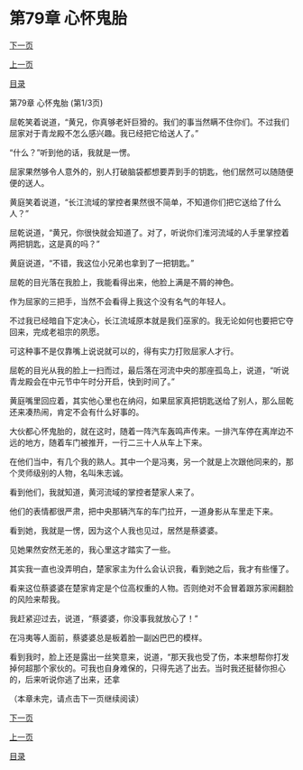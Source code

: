 <h1>第79章   心怀鬼胎</h1>
            <div><p><a href="./235_%E7%AC%AC79%E7%AB%A0_%E5%BF%83%E6%80%80%E9%AC%BC%E8%83%8E.md">下一页</a></p><p><a href="./233_%E7%AC%AC78%E7%AB%A0_%E9%AD%94%E9%AC%BC%E6%B9%BE.md">上一页</a></p><p><a href="../">目录</a></p></div>
            <div><p>第79章   心怀鬼胎 (第1/3页)</p><p>屈乾笑着说道，“黄兄，你真够老奸巨猾的。我们的事当然瞒不住你们。不过我们屈家对于青龙殿不怎么感兴趣。我已经把它给送人了。”</p><p>“什么？”听到他的话，我就是一愣。</p><p>屈家果然够令人意外的，别人打破脑袋都想要弄到手的钥匙，他们居然可以随随便便的送人。</p><p>黄庭笑着说道，“长江流域的掌控者果然很不简单，不知道你们把它送给了什么人？”</p><p>屈乾说道，“黄兄，你很快就会知道了。对了，听说你们淮河流域的人手里掌控着两把钥匙，这是真的吗？”</p><p>黄庭说道，“不错，我这位小兄弟也拿到了一把钥匙。”</p><p>屈乾的目光落在我脸上，我能看得出来，他脸上满是不屑的神色。</p><p>作为屈家的三把手，当然不会看得上我这个没有名气的年轻人。</p><p>不过我已经暗自下定决心，长江流域原本就是我们巫家的。我无论如何也要把它夺回来，完成老祖宗的夙愿。</p><p>可这种事不是仅靠嘴上说说就可以的，得有实力打败屈家人才行。</p><p>屈乾的目光从我的脸上一扫而过，最后落在河流中央的那座孤岛上，说道，“听说青龙殿会在中元节中午时分开启，快到时间了。”</p><p>黄庭嘴里回应着，其实他心里也在纳闷，如果屈家真把钥匙送给了别人，那么屈乾还来凑热闹，肯定不会有什么好事的。</p><p>大伙都心怀鬼胎的，就在这时，随着一阵汽车轰鸣声传来。一排汽车停在离岸边不远的地方，随着车门被推开，一行二三十人从车上下来。</p><p>在他们当中，有几个我的熟人。其中一个是冯夷，另一个就是上次跟他同来的，那个灵师级别的人物，名叫朱志诚。</p><p>看到他们，我就知道，黄河流域的掌控者楚家人来了。</p><p>他们的表情都很严肃，把中央那辆汽车的车门拉开，一道身影从车里走下来。</p><p>看到她，我就是一愣，因为这个人我也见过，居然是蔡婆婆。</p><p>见她果然安然无恙的，我心里这才踏实了一些。</p><p>其实我一直也没弄明白，楚家家主为什么会认识我，看到她之后，我才有些懂了。</p><p>看来这位蔡婆婆在楚家肯定是个位高权重的人物。否则绝对不会冒着跟苏家闹翻脸的风险来帮我。</p><p>我赶紧迎过去，说道，“蔡婆婆，你没事我就放心了！”</p><p>在冯夷等人面前，蔡婆婆总是板着脸一副凶巴巴的模样。</p><p>看到我时，脸上还是露出一丝笑意来，说道，“那天我也受了伤，本来想帮你打发掉何超那个家伙的。可我也自身难保的，只得先逃了出去。当时我还挺替你担心的，后来听说你逃了出来，还拿</p><p>（本章未完，请点击下一页继续阅读）</p></div>
            <div><p><a href="./235_%E7%AC%AC79%E7%AB%A0_%E5%BF%83%E6%80%80%E9%AC%BC%E8%83%8E.md">下一页</a></p><p><a href="./233_%E7%AC%AC78%E7%AB%A0_%E9%AD%94%E9%AC%BC%E6%B9%BE.md">上一页</a></p><p><a href="../">目录</a></p></div>